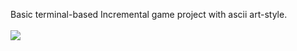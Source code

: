Basic terminal-based Incremental game project with ascii art-style. 
<br><br>
<img src = "https://github.com/Roxicaro/Mining_Incremental/blob/main/PrintScreens/Print02.png"></img>
